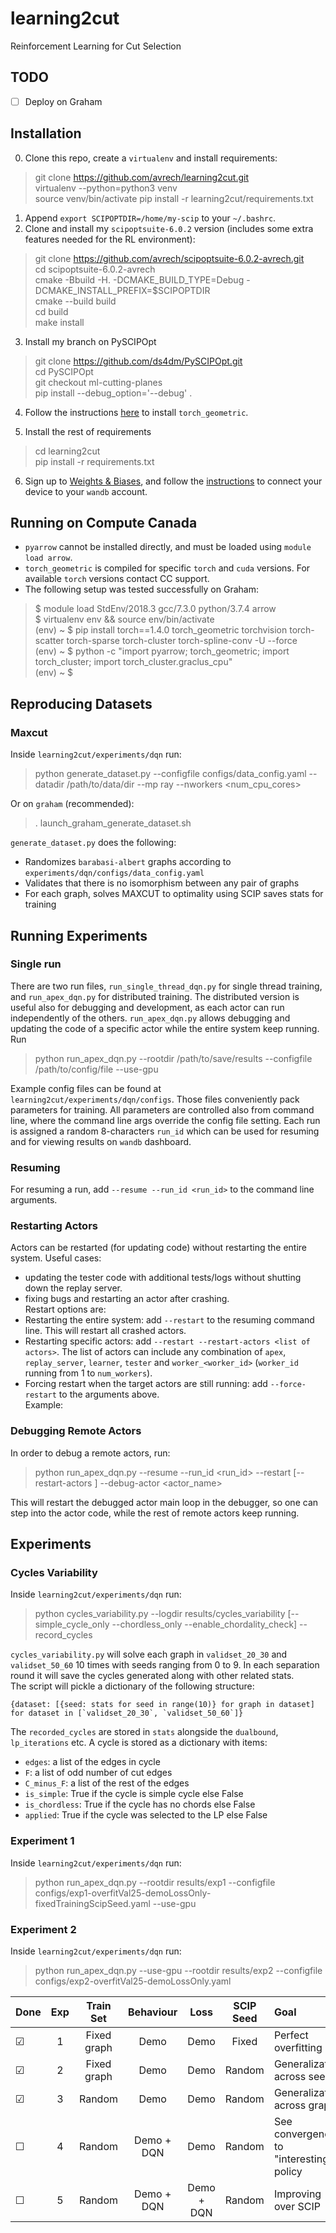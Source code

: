 # learning2cut  
Reinforcement Learning for Cut Selection  

## TODO
- [ ] Deploy on Graham

## Installation  
0. Clone this repo, create a `virtualenv` and install requirements:  
> git clone https://github.com/avrech/learning2cut.git  
> virtualenv --python=python3 venv  
> source venv/bin/activate
> pip install -r learning2cut/requirements.txt  

1. Append `export SCIPOPTDIR=/home/my-scip` to your `~/.bashrc`.  
2. Clone and install my `scipoptsuite-6.0.2` version (includes some extra features needed for the RL environment):  
> git clone https://github.com/avrech/scipoptsuite-6.0.2-avrech.git  
> cd scipoptsuite-6.0.2-avrech  
> cmake -Bbuild -H. -DCMAKE_BUILD_TYPE=Debug -DCMAKE_INSTALL_PREFIX=$SCIPOPTDIR  
> cmake --build build  
> cd build  
> make install  

3. Install my branch on PySCIPOpt  
> git clone https://github.com/ds4dm/PySCIPOpt.git  
> cd PySCIPOpt  
> git checkout ml-cutting-planes  
> pip install --debug_option='--debug' .  

4. Follow the instructions [here](https://pytorch-geometric.readthedocs.io/en/latest/notes/installation.html) to install `torch_geometric`.  

5. Install the rest of requirements  
> cd learning2cut  
> pip install -r requirements.txt  

6. Sign up to [Weights & Biases](https://www.wandb.com/), and follow the [instructions](https://docs.wandb.com/quickstart) to connect your device to your `wandb` account. 

## Running on Compute Canada
* `pyarrow` cannot be installed directly, and must be loaded using `module load arrow`.  
* `torch_geometric` is compiled for specific `torch` and `cuda` versions. For available `torch` versions contact CC support. 
* The following setup was tested successfully on Graham:
> $ module load StdEnv/2018.3 gcc/7.3.0 python/3.7.4 arrow  
$ virtualenv env && source env/bin/activate  
(env) ~ $ pip install torch==1.4.0 torch_geometric torchvision torch-scatter torch-sparse torch-cluster torch-spline-conv -U --force  
(env) ~ $ python -c "import pyarrow; torch_geometric; import torch_cluster; import torch_cluster.graclus_cpu"  
(env) ~ $  


## Reproducing Datasets  
### Maxcut  
Inside `learning2cut/experiments/dqn` run:  
> python generate_dataset.py --configfile configs/data_config.yaml --datadir /path/to/data/dir --mp ray --nworkers <num_cpu_cores>   

Or on `graham` (recommended):  

> . launch_graham_generate_dataset.sh  

`generate_dataset.py` does the following:  
- Randomizes `barabasi-albert` graphs according to `experiments/dqn/configs/data_config.yaml`
- Validates that there is no isomorphism between any pair of graphs
- For each graph, solves MAXCUT to optimality using SCIP saves stats for training

## Running Experiments
### Single run 
There are two run files, `run_single_thread_dqn.py` for single thread training, and `run_apex_dqn.py` for distributed training.
The distributed version is useful also for debugging and development, as each actor can run independently of the others. 
`run_apex_dqn.py` allows debugging and updating the code of a specific actor while the entire system keep running. 
Run
> python run_apex_dqn.py --rootdir /path/to/save/results --configfile /path/to/config/file --use-gpu  

Example config files can be found at `learning2cut/experiments/dqn/configs`. Those files conveniently pack parameters for training. 
All parameters are controlled also from command line, where the command line args override the config file setting. 
Each run is assigned a random 8-characters `run_id` which can be used for resuming and for viewing results on `wandb` dashboard. 

### Resuming
For resuming a run, add `--resume --run_id <run_id>` to the command line arguments. 

### Restarting Actors
Actors can be restarted (for updating code) without restarting the entire system. Useful cases:
* updating the tester code with additional tests/logs without shutting down the replay server.  
* fixing bugs and restarting an actor after crashing.  
Restart options are:
* Restarting the entire system: add `--restart` to the resuming command line. This will restart all crashed actors. 
* Restarting specific actors: add `--restart --restart-actors <list of actors>`. The list of actors can include any combination of `apex`, `replay_server`, `learner`, `tester` and `worker_<worker_id>` (`worker_id` running from 1 to `num_workers`).   
* Forcing restart when the target actors are still running: add `--force-restart` to the arguments above.  
Example:

### Debugging Remote Actors
In order to debug a remote actors, run:
> python run_apex_dqn.py --resume --run_id <run_id> --restart [--restart-actors <list of actors>] --debug-actor <actor_name>  

This will restart the debugged actor main loop in the debugger, so one can step into the actor code, while the rest of remote actors keep running.  


## Experiments
### Cycles Variability
Inside `learning2cut/experiments/dqn` run:  
> python cycles_variability.py --logdir results/cycles_variability [--simple_cycle_only --chordless_only --enable_chordality_check] --record_cycles  

`cycles_variability.py` will solve each graph in `validset_20_30` and `validset_50_60` 10 times with seeds ranging from 0 to 9. In each separation round it will save the cycles generated along with other related stats.  
The script will pickle a dictionary of the following structure:  
```
{dataset: [{seed: stats for seed in range(10)} for graph in dataset] for dataset in [`validset_20_30`, `validset_50_60`]}  
```  
The `recorded_cycles` are stored in `stats` alongside the `dualbound`, `lp_iterations` etc. A cycle is stored as a dictionary with items:
- `edges`: a list of the edges in cycle  
- `F`: a list of odd number of cut edges  
- `C_minus_F`: a list of the rest of the edges  
- `is_simple`: True if the cycle is simple cycle else False  
- `is_chordless`: True if the cycle has no chords else False  
- `applied`: True if the cycle was selected to the LP else False  

### Experiment 1
Inside `learning2cut/experiments/dqn` run:  
> python run_apex_dqn.py --rootdir results/exp1 --configfile configs/exp1-overfitVal25-demoLossOnly-fixedTrainingScipSeed.yaml --use-gpu  

### Experiment 2
Inside `learning2cut/experiments/dqn` run:  
> python run_apex_dqn.py --use-gpu --rootdir results/exp2 --configfile configs/exp2-overfitVal25-demoLossOnly.yaml




|Done |Exp | Train Set | Behaviour | Loss | SCIP Seed  | Goal | Results |
|---|:---:|:---:|:---:|:---:|:---:|:---|:---:|
| &#9745; |1 | Fixed graph| Demo | Demo | Fixed | Perfect overfitting | [here](https://app.wandb.ai/avrech/learning2cut/runs/2v0lez39)|  
| &#9745; |2 | Fixed graph| Demo | Demo | Random | Generalization across seeds | [here](https://app.wandb.ai/avrech/learning2cut/runs/3i8f068p)|  
| &#9745; |3 | Random | Demo | Demo | Random | Generalization across graphs | [here](https://app.wandb.ai/avrech/learning2cut/runs/dyvqmmp9)|  
| &#9744; |4 | Random | Demo + DQN| Demo | Random | See convergence to "interesting" policy | |
| &#9744; |5 | Random | Demo + DQN| Demo + DQN | Random | Improving over SCIP | |
